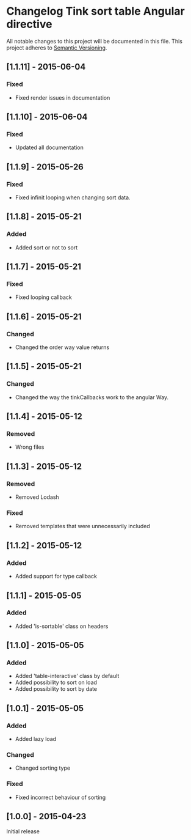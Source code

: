 # Changelog Tink sort table Angular directive

All notable changes to this project will be documented in this file.
This project adheres to [Semantic Versioning](http://semver.org/).

<!--
## [Unreleased] - [unreleased]

### Added
### Changed
### Deprecated
### Removed
### Fixed
### Security
-->

## [1.1.11] - 2015-06-04

### Fixed
- Fixed render issues in documentation



## [1.1.10] - 2015-06-04

### Fixed
- Updated all documentation



## [1.1.9] - 2015-05-26

### Fixed
- Fixed infinit looping when changing sort data.



## [1.1.8] - 2015-05-21

### Added
- Added sort or not to sort



## [1.1.7] - 2015-05-21

### Fixed
- Fixed looping callback



## [1.1.6] - 2015-05-21

### Changed
- Changed the order way value returns



## [1.1.5] - 2015-05-21

### Changed
- Changed the way the tinkCallbacks work to the angular Way.



## [1.1.4] - 2015-05-12

### Removed
- Wrong files



## [1.1.3] - 2015-05-12

### Removed
- Removed Lodash

### Fixed
- Removed templates that were unnecessarily included



## [1.1.2] - 2015-05-12

### Added
- Added support for type callback



## [1.1.1] - 2015-05-05

### Added
- Added 'is-sortable' class on headers



## [1.1.0] - 2015-05-05

### Added
- Added 'table-interactive' class by default
- Added possibility to sort on load
- Added possibility to sort by date



## [1.0.1] - 2015-05-05

### Added
- Added lazy load

### Changed
- Changed sorting type

### Fixed
- Fixed incorrect behaviour of sorting



## [1.0.0] - 2015-04-23

Initial release
